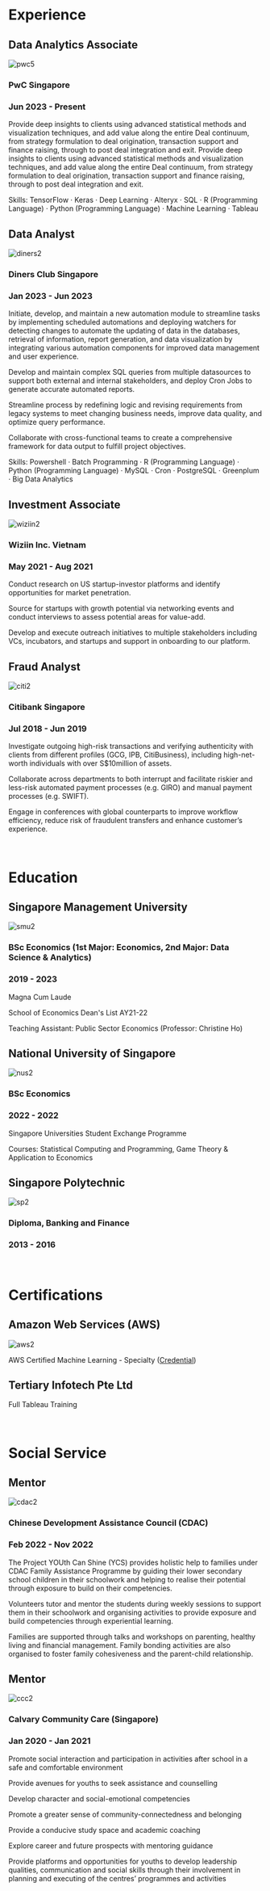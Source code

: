 # Experience
## Data Analytics Associate
![pwc5](https://github.com/wenlong96/portfolio/assets/119576694/55a266fa-1902-42d0-a770-a62ad2444563)
### PwC Singapore
### Jun 2023 - Present

Provide deep insights to clients using advanced statistical methods and visualization techniques, and add value along the entire Deal continuum, from strategy formulation to deal origination, transaction support and finance raising, through to post deal integration and exit. Provide deep insights to clients using advanced statistical methods and visualization techniques, and add value along the entire Deal continuum, from strategy formulation to deal origination, transaction support and finance raising, through to post deal integration and exit.

Skills: TensorFlow · Keras · Deep Learning · Alteryx · SQL · R (Programming Language) · Python (Programming Language) · Machine Learning · Tableau

## Data Analyst
![diners2](https://github.com/wenlong96/portfolio/assets/119576694/96418cc1-b7f2-4f24-be3e-bf68b35ed09e)
### Diners Club Singapore
### Jan 2023 - Jun 2023

Initiate, develop, and maintain a new automation module to streamline tasks by implementing scheduled automations and deploying watchers for detecting changes to automate the updating of data in the databases, retrieval of information, report generation, and data visualization by integrating various automation components for improved data management and user experience.

Develop and maintain complex SQL queries from multiple datasources to support both external and internal stakeholders, and deploy Cron Jobs to generate accurate automated reports.

Streamline process by redefining logic and revising requirements from legacy systems to meet changing business needs, improve data quality, and optimize query performance.

Collaborate with cross-functional teams to create a comprehensive framework for data output to fulfill project objectives.

Skills: Powershell · Batch Programming · R (Programming Language) · Python (Programming Language) · MySQL · Cron · PostgreSQL · Greenplum · Big Data Analytics

## Investment Associate
![wiziin2](https://github.com/wenlong96/portfolio/assets/119576694/baa3edc1-0959-45fa-baa8-576124e6dbcf)
### Wiziin Inc. Vietnam
### May 2021 - Aug 2021

Conduct research on US startup-investor platforms and identify opportunities for market penetration.

Source for startups with growth potential via networking events and conduct interviews to assess potential areas for value-add.

Develop and execute outreach initiatives to multiple stakeholders including VCs, incubators, and startups and support in onboarding to our platform.

## Fraud Analyst
![citi2](https://github.com/wenlong96/portfolio/assets/119576694/055a5175-1d4b-49d1-84c3-38a5fb8d72bf)
### Citibank Singapore
### Jul 2018 - Jun 2019

Investigate outgoing high-risk transactions and verifying authenticity with clients from different profiles (GCG, IPB, CitiBusiness), including high-net-worth individuals with over S$10million of assets.

Collaborate across departments to both interrupt and facilitate riskier and less-risk automated payment processes (e.g. GIRO) and manual payment processes (e.g. SWIFT).

Engage in conferences with global counterparts to improve workflow efficiency, reduce risk of fraudulent transfers and enhance customer’s experience.

&nbsp;

# Education
## Singapore Management University
![smu2](https://github.com/wenlong96/portfolio/assets/119576694/e529f133-6bf1-4803-ad92-4ba2c1edc0a4)
### BSc Economics (1st Major: Economics, 2nd Major: Data Science & Analytics)
### 2019 - 2023
Magna Cum Laude

School of Economics Dean's List AY21-22

Teaching Assistant: Public Sector Economics (Professor: Christine Ho)

## National University of Singapore
![nus2](https://github.com/wenlong96/portfolio/assets/119576694/1413b4ea-6dd3-4d9a-9246-bf65a59c2101)
### BSc Economics
### 2022 - 2022
Singapore Universities Student Exchange Programme

Courses: Statistical Computing and Programming, Game Theory & Application to Economics

## Singapore Polytechnic
![sp2](https://github.com/wenlong96/portfolio/assets/119576694/b6958a06-536f-49db-8983-0359ea3c9332)
### Diploma, Banking and Finance
### 2013 - 2016

&nbsp;

# Certifications
## Amazon Web Services (AWS)
![aws2](https://github.com/wenlong96/portfolio/assets/119576694/62f77325-e355-4482-af85-d24facd35fc5)

AWS Certified Machine Learning - Specialty ([Credential](https://www.credly.com/badges/7b01b2f1-4470-48e7-a1bb-5d2f92196fea/public_url))

## Tertiary Infotech Pte Ltd
Full Tableau Training

&nbsp;

# Social Service

## Mentor
![cdac2](https://github.com/wenlong96/portfolio/assets/119576694/f808babf-1506-40f9-87df-e57c875c2ddd)
### Chinese Development Assistance Council (CDAC)
### Feb 2022 - Nov 2022

The Project YOUth Can Shine (YCS) provides holistic help to families under CDAC Family Assistance Programme by guiding their lower secondary school children in their schoolwork and helping to realise their potential through exposure to build on their competencies.

Volunteers tutor and mentor the students during weekly sessions to support them in their schoolwork and organising activities to provide exposure and build competencies through experiential learning.

Families are supported through talks and workshops on parenting, healthy living and financial management. Family bonding activities are also organised to foster family cohesiveness and the parent-child relationship.

## Mentor
![ccc2](https://github.com/wenlong96/portfolio/assets/119576694/2208f1c0-dd61-44ff-ad58-d55821f7d3e5)
### Calvary Community Care (Singapore)
### Jan 2020 - Jan 2021

Promote social interaction and participation in activities after school in a safe and comfortable environment

Provide avenues for youths to seek assistance and counselling

Develop character and social-emotional competencies

Promote a greater sense of community-connectedness and belonging

Provide a conducive study space and academic coaching

Explore career and future prospects with mentoring guidance

Provide platforms and opportunities for youths to develop leadership qualities, communication and social skills through their involvement in planning and executing of the centres’ programmes and activities
